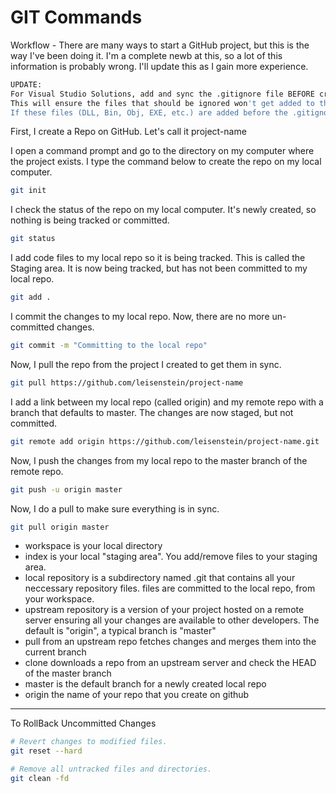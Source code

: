 GIT Commands
========

Workflow - 
There are many ways to start a GitHub project, but this is the way I've been doing it.  I'm a complete newb at this, so a lot of this information is probably wrong.  I'll update this as I gain more experience.

```sh
UPDATE: 
For Visual Studio Solutions, add and sync the .gitignore file BEFORE creating/adding the project and solution files.  
This will ensure the files that should be ignored won't get added to the repository before the .gitignore file is in place.  
If these files (DLL, Bin, Obj, EXE, etc.) are added before the .gitignore file is in place, they will need to be manually removed from the repo.
```

First, I create a Repo on GitHub.  Let's call it project-name

I open a command prompt and go to the directory on my computer where the project exists.
I type the command below to create the repo on my local computer.
```sh
git init
```


I check the status of the repo on my local computer.  It's newly created, so nothing is being tracked or committed.
```sh
git status
```

I add code files to my local repo so it is being tracked.  This is called the Staging area.
It is now being tracked, but has not been committed to my local repo.
```sh
git add .
```

I commit the changes to my local repo.
Now, there are no more un-committed changes.  
```sh
git commit -m "Committing to the local repo"
```


Now, I pull the repo from the project I created to get them in sync.
```sh
git pull https://github.com/leisenstein/project-name
```

I add a link between my local repo (called origin) and my remote repo with a branch that defaults to master.  The changes are now staged, but not committed.
```sh
git remote add origin https://github.com/leisenstein/project-name.git
```

Now, I push the changes from my local repo to the master branch of the remote repo.
```sh
git push -u origin master
```

Now, I do a pull to make sure everything is in sync.
```sh
git pull origin master
```


- workspace is your local directory
- index is your local "staging area". You add/remove files to your staging area.
- local repository is a subdirectory named .git that contains all your neccessary repository files. files are committed to the local repo, from your workspace. 
- upstream repository is a version of your project hosted on a remote server ensuring all your changes are available to other developers. The default is "origin", a typical branch is "master"
- pull from an upstream repo fetches changes and merges them into the current branch
- clone downloads a repo from an upstream server and check the HEAD of the master branch
- master is the default branch for a newly created local repo
- origin the name of your repo that you create on github

----

To RollBack Uncommitted Changes
```sh
# Revert changes to modified files.
git reset --hard

# Remove all untracked files and directories.
git clean -fd
```
